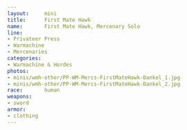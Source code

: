 ```yaml
---
layout:     mini
title:      First Mate Hawk
name:       First Mate Hawk, Mercenary Solo
line:       
- Privateer Press
- Warmachine
- Mercenaries
categories:
- Warmachine & Hordes
photos:
- minis/wmh-other/PP-WM-Mercs-FirstMateHawk-Dankel_1.jpg
- minis/wmh-other/PP-WM-Mercs-FirstMateHawk-Dankel_2.jpg
race:       human
weapons:    
- sword
armor:      
- clothing
---
```


